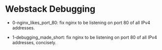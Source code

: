 # Webstack Debugging

* 0-nginx_likes_port_80: fix nginx to be listening on port 80 of all IPv4 addresses.

* 1-debugging_made_short: fix nginx to be listening on port 80 of all IPv4 addresses, concisely.
